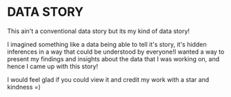 # DATA STORY
This ain't a conventional data story but its my kind of data story!

I imagined something like a data being able to tell it's story, it's hidden inferences in a way that could be understood by everyone!I wanted a way to present my findings and insights about the data that I was working on, and hence I came up with this story!

I would feel glad if you could view it and credit my work with a star and kindness =)
